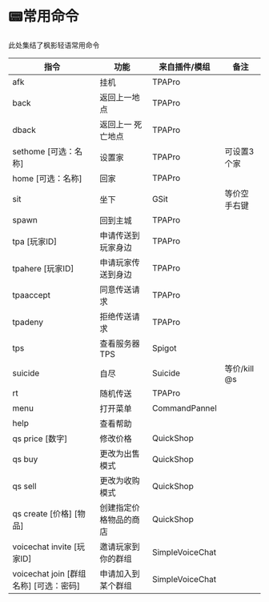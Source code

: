 # 📟常用命令

此处集结了枫影轻语常用命令

| 指令                                   | 功能                   | 来自插件/模组   | 备注         |
| -------------------------------------- | ---------------------- | --------------- | ------------ |
| afk                                    | 挂机                   | TPAPro       |              |
| back                                   | 返回上一地点           | TPAPro       |              |
| dback                                  | 返回上一 死亡地点      | TPAPro       |              |
| sethome [可选：名称]                   | 设置家                 | TPAPro       | 可设置3个家  |
| home [可选：名称]                      | 回家                   | TPAPro       |              |
| sit                                    | 坐下                   | GSit            | 等价空手右键 |
| spawn                                  | 回到主城               | TPAPro       |              |
| tpa [玩家ID]                           | 申请传送到玩家身边     | TPAPro       |              |
| tpahere [玩家ID]                       | 申请玩家传送到身边     | TPAPro       |              |
| tpaaccept                              | 同意传送请求           | TPAPro       |              |
| tpadeny                                | 拒绝传送请求           | TPAPro       |              |
| tps                                    | 查看服务器TPS          | Spigot          |              |
| suicide                                | 自尽                   | Suicide         | 等价/kill @s |
| rt                                     | 随机传送               | TPAPro       |              |
| menu                                   | 打开菜单               | CommandPannel   |              |
| help                                   | 查看帮助               |                 |              |
| qs price [数字]                        | 修改价格               | QuickShop       |              |
| qs buy                                 | 更改为出售模式         | QuickShop       |              |
| qs sell                                | 更改为收购模式         | QuickShop       |              |
| qs create [价格] [物品]                | 创建指定价格物品的商店 | QuickShop       |              |
| voicechat invite [玩家ID]              | 邀请玩家到你的群组     | SimpleVoiceChat |              |
| voicechat join [群组名称] [可选：密码] | 申请加入到某个群组     | SimpleVoiceChat |              |